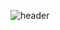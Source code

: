 ![header](https://capsule-render.vercel.app/api?type=slice&color=ff7f00&text=Welcome&fontColor=ffffff&alignment-baseline="middle"&fontAlign=75&fontAlignY=28&height=200&desc=one._.ten%20GitHub%20Profile&descAlign=83&descAlignY=50)

